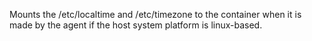Mounts the /etc/localtime and /etc/timezone to the container when it is made by the agent if the host system platform is linux-based.